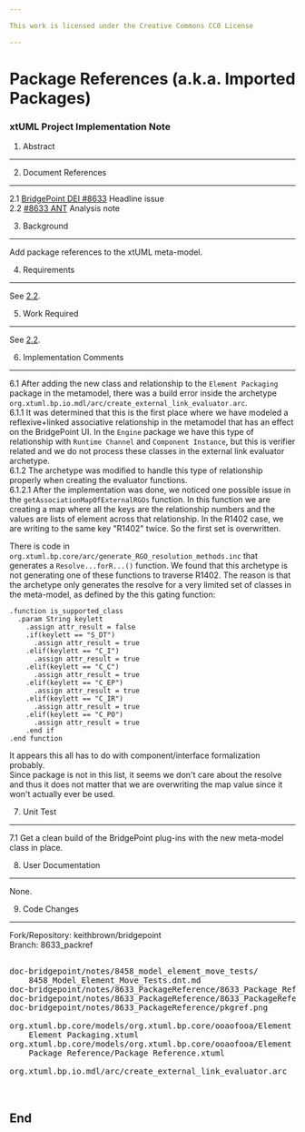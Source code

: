 ```yaml
---

This work is licensed under the Creative Commons CC0 License

---
```


# Package References (a.k.a. Imported Packages)
### xtUML Project Implementation Note


1. Abstract
-----------

2. Document References
----------------------
<a id="2.1"></a>2.1 [BridgePoint DEI #8633](https://support.onefact.net/issues/8633) Headline issue  
<a id="2.2"></a>2.2 [#8633 ANT](8633_PackageReference_ant.md) Analysis note    

3. Background
-------------
Add package references to the xtUML meta-model.

4. Requirements
---------------
See [2.2](#2.2).

5. Work Required
----------------
See [2.2](#2.2).

6. Implementation Comments
--------------------------
6.1 After adding the new class and relationship to the ```Element Packaging``` 
  package in the metamodel, there was a build error inside the archetype
  ```org.xtuml.bp.io.mdl/arc/create_external_link_evaluator.arc```.  
6.1.1  It was determined that this is the first place where we have modeled a 
  reflexive+linked associative relationship in the metamodel that has an effect
  on the BridgePoint UI.  In the ```Engine``` package we have this type of 
  relationship with ```Runtime Channel``` and ```Component Instance```, but 
  this is verifier related and we do not process these classes in the external
  link evaluator archetype.  
6.1.2  The archetype was modified to handle this type of relationship properly
  when creating the evaluator functions.   
6.1.2.1  After the implementation was done, we noticed one possible issue in 
  the ```getAssociationMapOfExternalRGOs``` function.  In this function we are 
  creating a map where all the keys are the relationship numbers and the values 
  are lists of element across that relationship.  In the R1402 case, we are 
  writing to the same key "R1402" twice.  So the first set is overwritten.  
   
  There is code in ```org.xtuml.bp.core/arc/generate_RGO_resolution_methods.inc```
  that generates a ```Resolve...forR...()``` function. We found that this 
  archetype is not generating one of these functions to traverse R1402.  The 
  reason is that the archetype only generates the resolve for a very limited set
  of classes in the meta-model, as defined by the this gating function:   
```
.function is_supported_class
  .param String keylett
    .assign attr_result = false
    .if(keylett == "S_DT")
      .assign attr_result = true
    .elif(keylett == "C_I")
      .assign attr_result = true
    .elif(keylett == "C_C")
      .assign attr_result = true
    .elif(keylett == "C_EP")
      .assign attr_result = true
    .elif(keylett == "C_IR")
      .assign attr_result = true
    .elif(keylett == "C_PO")
      .assign attr_result = true 
    .end if
.end function
```
   
  It appears this all has to do with component/interface formalization probably.  
  Since package is not in this list, it seems we don't care about the resolve 
  and thus it does not matter that we are overwriting the map value since it 
  won't actually ever be used.     

7. Unit Test
------------
7.1  Get a clean build of the BridgePoint plug-ins with the new meta-model class
  in place.  
  
8. User Documentation
---------------------
None.

9. Code Changes
---------------
Fork/Repository: keithbrown/bridgepoint   
Branch: 8633_packref

<pre>

doc-bridgepoint/notes/8458_model_element_move_tests/
    8458_Model_Element_Move_Tests.dnt.md
doc-bridgepoint/notes/8633_PackageReference/8633_Package_Reference_int.md
doc-bridgepoint/notes/8633_PackageReference/8633_PackageReference_ant.md
doc-bridgepoint/notes/8633_PackageReference/pkgref.png

org.xtuml.bp.core/models/org.xtuml.bp.core/ooaofooa/Element Packaging/
    Element Packaging.xtuml
org.xtuml.bp.core/models/org.xtuml.bp.core/ooaofooa/Element Packaging/
    Package Reference/Package Reference.xtuml

org.xtuml.bp.io.mdl/arc/create_external_link_evaluator.arc


</pre>

End
---

